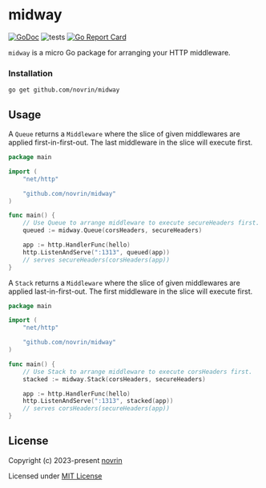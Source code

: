 # midway

[![GoDoc](https://godoc.org/github.com/novrin/midway?status.svg)](https://pkg.go.dev/github.com/novrin/midway) 
![tests](https://github.com/novrin/midway/workflows/tests/badge.svg) 
[![Go Report Card](https://goreportcard.com/badge/github.com/novrin/midway)](https://goreportcard.com/report/github.com/novrin/midway)

`midway` is a micro Go package for arranging your HTTP middleware.

### Installation

```shell
go get github.com/novrin/midway
``` 

## Usage

A `Queue` returns a `Middleware` where the slice of given middlewares are applied first-in-first-out. The last middleware in the slice will execute first.

```go
package main

import (
	"net/http"

	"github.com/novrin/midway"
)

func main() {
	// Use Queue to arrange middleware to execute secureHeaders first.
	queued := midway.Queue(corsHeaders, secureHeaders)

	app := http.HandlerFunc(hello)
	http.ListenAndServe(":1313", queued(app))
    // serves secureHeaders(corsHeaders(app))
}
```

A `Stack` returns a `Middleware` where the slice of given middlewares are applied last-in-first-out. The first middleware in the slice will execute first.

```go
package main

import (
	"net/http"

	"github.com/novrin/midway"
)

func main() {
	// Use Stack to arrange middleware to execute corsHeaders first.
	stacked := midway.Stack(corsHeaders, secureHeaders)

	app := http.HandlerFunc(hello)
	http.ListenAndServe(":1313", stacked(app))
    // serves corsHeaders(secureHeaders(app))
}
```

## License

Copyright (c) 2023-present [novrin](https://github.com/novrin)

Licensed under [MIT License](./LICENSE)